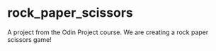 # rock_paper_scissors
A project from the Odin Project course. We are creating a rock paper scissors game!
